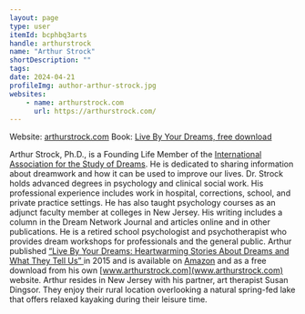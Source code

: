 ```yaml
---
layout: page
type: user
itemId: bcphbq3arts
handle: arthurstrock
name: "Arthur Strock"
shortDescription: ""
tags:
date: 2024-04-21
profileImg: author-arthur-strock.jpg
websites:
    - name: arthurstrock.com
      url: https://arthurstrock.com/
---
```


Website: [arthurstrock.com](https://arthurstrock.com/)
Book: [Live By Your Dreams, free download](https://arthurstrock.com/live-by-your-dreams/)

Arthur Strock, Ph.D., is a Founding Life Member of the [International Association for the Study of Dreams](https://www.asdreams.org). He is dedicated to sharing information about dreamwork and how it can be used to improve our lives. Dr. Strock holds advanced degrees in psychology and clinical social work. His professional experience includes work in hospital, corrections, school, and private practice settings. He has also taught psychology courses as an adjunct faculty member at colleges in New Jersey. His writing includes a column in the Dream Network Journal and articles online and in other publications. He is a retired school psychologist and psychotherapist who provides dream workshops for professionals and the general public. Arthur published [“Live By Your Dreams: Heartwarming Stories About Dreams and What They Tell Us” ](https://arthurstrock.com/live-by-your-dreams/)in 2015 and is available on [Amazon](https://www.amazon.com/Live-Your-Dreams-Arthur-Strock/dp/0996545808/ref=sr_1_1?s=books&ie=UTF8&qid=1455133208&sr=1-1&keywords=live+by+your+dreams+strock) and as a free download from his own [www.arthurstrock.com](www.arthurstrock.com) website. Arthur resides in New Jersey with his partner, art therapist Susan Dingsor. They enjoy their rural location overlooking a natural spring-fed lake that offers relaxed kayaking during their leisure time.

